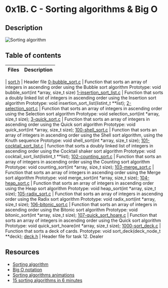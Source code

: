 # 0x1B. C - Sorting algorithms & Big O

## Description
![Sorting algorithm](https://s3.amazonaws.com/intranet-projects-files/holbertonschool-low_level_programming/248/willy-wonka.png)

## Table of contents

Files | Description
----------- | -----------
 | 
[sort.h](./sort.h) | Header file
[0-bubble_sort.c](./0-bubble_sort.c) | Function that sorts an array of integers in ascending order using the Bubble sort algorithm Prototype: void bubble_sort(int *array, size_t size)
[1-insertion_sort_list.c](./1-insertion_sort_list.c) | Function that sorts a doubly linked list of integers in ascending order using the Insertion sort algorithm Prototype: void insertion_sort_list(listint_t **list);
[2-selection_sort.c](./2-selection_sort.c) | Function that sorts an array of integers in ascending order using the Selection sort algorithm Prototype: void selection_sort(int *array, size_t size);
[3-quick_sort.c](./3-quick_sort.c) | Function that sorts an array of integers in ascending order using the Quick sort algorithm Prototype: void quick_sort(int *array, size_t size);
[100-shell_sort.c](./100-shell_sort.c) | Function that sorts an array of integers in ascending order using the Shell sort algorithm, using the Knuth sequence Prototype: void shell_sort(int *array, size_t size);
[101-cocktail_sort_list.c](./101-cocktail_sort_list.c) | function that sorts a doubly linked list of integers in ascending order using the Cocktail shaker sort algorithm Prototype: void cocktail_sort_list(listint_t **list);
[102-counting_sort.c](./102-counting_sort.c) | Function that sorts an array of integers in ascending order using the Counting sort algorithm Prototype: void counting_sort(int *array, size_t size);
[103-merge_sort.c](./103-merge_sort.c) | Function that sorts an array of integers in ascending order using the Merge sort algorithm Prototype: void merge_sort(int *array, size_t size);
[104-heap_sort.c](./104-heap_sort.c) | Function that sorts an array of integers in ascending order using the Heap sort algorithm Prototype: void heap_sort(int *array, size_t size);
[105-radix_sort.c](./105-radix_sort.c) | Function that sorts an array of integers in ascending order using the Radix sort algorithm Prototype: void radix_sort(int *array, size_t size);
[106-bitonic_sort.c](./106-bitonic_sort.c) | Function that sorts an array of integers in ascending order using the Bitonic sort algorithm Prototype: void bitonic_sort(int *array, size_t size);
[107-quick_sort_hoare.c](./107-quick_sort_hoare.c) | Function that sorts an array of integers in ascending order using the Quick sort algorithm Prototype: void quick_sort_hoare(int *array, size_t size);
[1000-sort_deck.c](./1000-sort_deck.c) | Function that sorts a deck of cards. Prototype: void sort_deck(deck_node_t **deck);
[deck.h](./deck.h) | Header file for task 12. Dealer


## Resources
- [Sorting algorithm](https://en.wikipedia.org/wiki/Sorting_algorithm)
- [Big O notation](https://stackoverflow.com/questions/487258/what-is-a-plain-english-explanation-of-big-o-notation)
- [Sorting algorithms animations](https://www.toptal.com/developers/sorting-algorithms)
- [15 sorting algorithms in 6 minutes](https://www.youtube.com/watch?v=kPRA0W1kECg)
